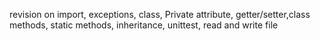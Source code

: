 revision on import, exceptions, class, Private attribute, getter/setter,class methods, static methods, inheritance, unittest, read and write file
